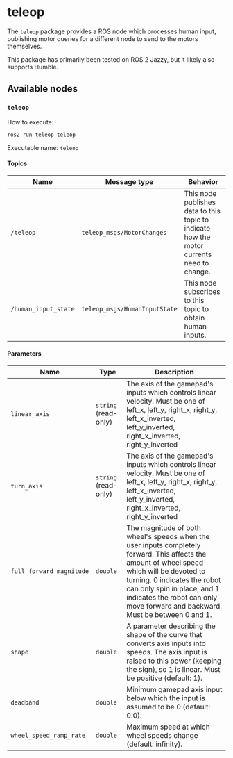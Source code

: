 # teleop

The `teleop` package provides a ROS node which processes human input, publishing motor queries for a different node to send to the motors themselves.

This package has primarily been tested on ROS 2 Jazzy, but it likely also supports Humble.

## Available nodes

### `teleop`

How to execute:

```shell
ros2 run teleop teleop
```

Executable name: `teleop`

#### Topics

| Name | Message type | Behavior |
| ---- | ------------ | -------- |
| `/teleop` | `teleop_msgs/MotorChanges` | This node publishes data to this topic to indicate how the motor currents need to change. |
| `/human_input_state` | `teleop_msgs/HumanInputState` | This node subscribes to this topic to obtain human inputs. |

#### Parameters

| Name | Type | Description |
| ---- | ---- | ----------- |
| `linear_axis` | `string` (read-only) | The axis of the gamepad's inputs which controls linear velocity. Must be one of left_x, left_y, right_x, right_y, left_x_inverted, left_y_inverted, right_x_inverted, right_y_inverted |
| `turn_axis` | `string` (read-only) | The axis of the gamepad's inputs which controls linear velocity. Must be one of left_x, left_y, right_x, right_y, left_x_inverted, left_y_inverted, right_x_inverted, right_y_inverted |
| `full_forward_magnitude` | `double` | The magnitude of both wheel's speeds when the user inputs completely forward. This affects the amount of wheel speed which will be devoted to turning. 0 indicates the robot can only spin in place, and 1 indicates the robot can only move forward and backward. Must be between 0 and 1. |
| `shape` | `double` | A parameter describing the shape of the curve that converts axis inputs into speeds. The axis input is raised to this power (keeping the sign), so 1 is linear. Must be positive (default: 1). |
| `deadband` | `double` | Minimum gamepad axis input below which the input is assumed to be 0 (default: 0.0). |
| `wheel_speed_ramp_rate` | `double` | Maximum speed at which wheel speeds change (default: infinity). |
